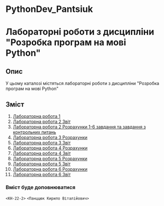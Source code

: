 # PythonDev_Pantsiuk
 # Лабораторні роботи з дисципліни "Розробка програм на мові Python"

## Опис

У цьому каталозі містяться лабораторні роботи з дисципліни "Розробка програм на мові Python"

## Зміст

1. [Лабораторна робота 1](./Python/lab_1_Pantsiuk/)
2. [Лабораторна робота 2 Звіт ](./Python/Lab_2_Pantsiuk_quarto)
3. [Лабораторна робота 2 Розрахунки 1-6 завдання та завдання з контрольних питань](./Python/lab_2_Pantsiuk/Lab_2_Pantsiuk)
4. [Лабораторна робота 3 Розрахунки](./Python/Lab_3_Pantsiuk/Lab_3_Pantsiuk)
5. [Лабораторна робота 3 Звіт](./Python/Lab_3_Pantsiuk_quarto)
6. [Лабораторна робота 4 Розрахунки](./Python/Lab_4_Pantsiuk/Lab_4_Pantsiuk/Lab_4_Pantsiuk)
7. [Лабораторна робота 4 Звіт](./Python/Lab_4_Pantsiuk_quarto)
8. [Лабораторна робота 5 Розрахунки](./lab5/)
9. [Лабораторна робота 5 Звіт](./lab5/)
10. [Лабораторна робота 6 Розрахунки](./lab6/)
11. [Лабораторна робота 6 Звіт](./lab6/)
   ### Вміст буде доповнюватися
 `<КН-22-2>` `<Панццюк Кирило Віталійович>` 

